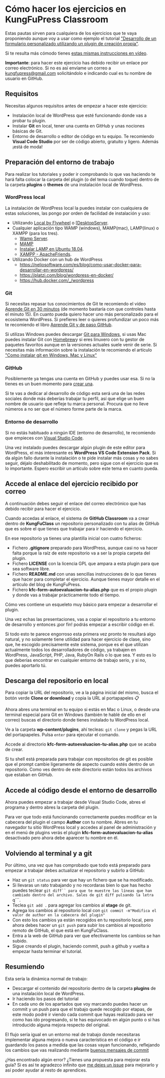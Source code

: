 # Cómo hacer los ejercicios en KungFuPress Classroom

Estas pautas sirven para cualquiera de los ejercicios que te vaya proponiendo aunque voy a usar como ejemplo el tutorial ["Desarrollo de un formulario personalizado utilizando un plugin de creación propia"](https://kungfupress.com/como-programar-un-formulario-en-wordpress-sin-utilizar-plugins/). 

Si te resulta más cómodo tienes [estas mismas instrucciones en vídeo](https://youtu.be/dRuiJOhsVfM).

**Importante**: para hacer este ejercicio has debido recibir un enlace por correo electrónico. Si no es así envíame un correo a kungfupress@gmail.com solicitándolo e indicando cual es tu nombre de usuario en GitHub.

## Requisitos
Necesitas algunos requisitos antes de empezar a hacer este ejercicio:
* Instalación local de WordPress que esté funcionando donde vas a probar tu plugin.
* Instalar **Git** en local, tener una cuenta en GitHub y unas nociones básicas de Git.
* Entorno de desarrollo o editor de código en tu equipo. Te recomiendo **Visual Code Studio** por ser de código abierto, gratuito y ligero. Además ¡está de moda!

## Preparación del entorno de trabajo

Para realizar los tutoriales y poder ir comprobando lo que vas haciendo te hará falta colocar la carpeta del plugin (o del tema cuando toque) dentro de la carpeta **plugins** o **themes** de una instalación local de WordPress.

### WordPress local
La instalación de WordPress local la puedes instalar con cualquiera de estas soluciones, las pongo por orden de facilidad de instalación y uso:
* Utilizando [Local by Flywheel](https://localbyflywheel.com/) o [[DesktopServer](https://serverpress.com/).
* Cualquier aplicación tipo WAMP (windows), MAMP(mac),  LAMP(linux) o XAMPP (para los tres).
    * [Wamp Server](http://www.wampserver.com/en/).
    * [MAMP](https://www.mamp.info/en/)
    * [Instalar LAMP en Ubuntu 18.04](https://www.digitalocean.com/community/tutorials/como-instalar-en-ubuntu-18-04-la-pila-lamp-linux-apache-mysql-y-php-es).
    * [XAMPP - ApacheFriends](https://www.apachefriends.org/es/index.html).
* Utilizando Docker con un hub de WordPress
    * https://neliosoftware.com/es/blog/como-usar-docker-para-desarrollar-en-wordpress/
    * https://platzi.com/blog/wordpress-en-docker/
    * https://hub.docker.com/_/wordpress

### Git
Si  necesitas repasar tus conocimientos de Git te recomiendo el vídeo [Aprende Git en 30 minutos](https://www.youtube.com/watch?v=QGKTdL7GG24) (de momento bastaría con que controles hasta el minuto 15). En cuanto pueda quiero hacer uno más personalizado para el ecosistema WordPress. 
Si prefieres leer o quieres profundizar un poco más te recomiendo el libro [Aprende Git y de paso GitHub](https://github.com/JJ/aprende-git). 

Si utilizas Windows puedes descargar [Git para Windows](https://gitforwindows.org/), si usas Mac puedes instalar Git con [Homebrew](https://brew.sh/index_es )y si eres linuxero con tu gestor de paquetes favoritos aunque en la versiones actuales suele venir de serie. Si necesitas más información sobre la instalación te recomiendo el artículo ["Como instalar git en Windows, Mac y Linux"](https://filisantillan.com/como-instalar-git/)

### GitHub
Posiblemente ya tengas una cuenta en GitHub y puedes usar esa. Si no la tienes es un buen momento para [crear una](https://github.com/join?source=kungfupress). 

Si te vas a dedicar al desarrollo de código esta será una de las redes sociales donde más deberías trabajar tu perfil, así que elige un buen nombre de usuario que refleje tu marca personal. Procura que no lleve números a no ser que el número forme parte de la marca.

### Entorno de desarrollo
Si no estás habituado a ningún IDE (entorno de desarrollo), te recomiendo que empieces con [Visual Studio Code](https://code.visualstudio.com/). 

Una vez instalado puedes descargar algún plugin de este editor para WordPress, el más interesante es **WordPress VS Code Extension Pack**. Si da algún fallo durante la instalación o te pide instalar más cosas y no sabes seguir,  déjalo deshabilitado de momento, pero sigue con el ejercicio que es lo importante. Espero escribir un artículo sobre este tema en cuanto pueda.

## Accede al enlace del ejercicio recibido por correo
A continuación debes seguir el enlace del correo electrónico que has debido recibir para hacer el ejercicio. 

Cuando accedas al enlace, el sistema de **GitHub Classroom** va a crear dentro de **KungFuClass** un repositorio personalizado con tu alias de GitHub que es sobre el que tienes que trabajar para ir haciendo el ejercicio.

En ese repositorio ya tienes una plantilla inicial con cuatro ficheros:
* Fichero **.gitignore** preparado para WordPress, aunque casi no va hacer falta porque la raíz de este repositorio va a ser la propia carpeta del plugin.
* Fichero **LICENSE** con la licencia GPL que ampara a esta plugin para que sea software libre.
* Fichero **README.md** con unas sencillas instrucciones de lo que tienes que hacer para completar el ejercicio. Aunque tienes mayor detalle en el artículo del blog de KungFuPress.
* Fichero **kfc-form-autoevaluacion-tu-alias.php** que es el propio plugin y donde vas a trabajar prácticamente todo el tiempo. 

Cómo ves contiene un esqueleto muy básico para empezar a desarrollar el plugin.

Una vez echas las presentaciones, vas a copiar el repositorio a tu entorno de desarrollo y entonces ¡por fin! podrás empezar a escribir código en él.

Si todo esto te parece engorroso esta primera vez pronto te resultará algo natural, y no solamente tiene utilidad para hacer ejercicio de clase, sino que, he escogido precisamente este sistema, porque es el que utilizan actualmente todos los desarrolladores de código, ya trabajen en WordPress, JavaScript, PHP, Java, RubyOn Rails o lo que sea. Y esto es lo que deberías encontrar en cualquier entorno de trabajo serio, y si no, puedes aportarlo tú.

## Descarga del repositorio en local
Para copiar la URL del repositorio, ve a la página inicial del mismo, busca el botón verde **Clone or download** y copia la URL al portapapeles 📋

Ahora abres una terminal en tu equipo si estás en Mac o Linux, o desde una terminal especial para Git en Windows (también te hablé de ello en el correo) buscas el directorio donde tienes instalado tu WordPress local. 

Ve a la carpeta **wp-content/plugins**, ahí tecleas: ```git clone``` y pegas la URL del portapapeles. Pulsa ```enter``` para ejecutar el comando. 

Accede al directorio **kfc-form-autoevaluacion-tu-alias.php** que se acaba de crear.

Si tu shell está preparada para trabajar con repositorios de git es posible que el prompt cambie ligeramente de aspecto cuando estés dentro de un repositorio. Como ves dentro de este directorio están todos los archivos que estaban en GitHub.

## Accede al código desde el entorno de desarrollo
Ahora puedes empezar a trabajar desde Visual Studio Code, abres el programa y dentro abres la carpeta del plugin.

Para ver que todo está funcionando correctamente puedes modificar en la cabecera del plugin el campo **Author** con tu nombre.
Abres en tu navegador tu sitio WordPress local y accedes al panel de administración y en el menú de plugins verás el plugin **kfc-form-autoevaluacion-tu-alias** desactivado pero ahora debe aparecer tu nombre en él.

## Volviendo al terminal y a git
Por último, una vez que has comprobado que todo está preparado para empezar a trabajar debes actualizar el repositorio y subirlo a GitHub:
* Haz un ```git status``` para ver que hay un fichero que se ha modificado.
* Si llevaras un rato trabajando y no recordaras bien lo que has hecho puedes teclear ```git diff`` para que te muestre las líneas que han cambiado dentro del archivo. Sales de git diff pulsando la letra ```q```.
* Teclea ```git add .``` para agregar los cambios al **stage** de git.
* Agrega los cambios al repositorio local con ```git commit -m"Modifica el valor de author en la cabecera del plugin"```
* Con esto los cambios ya están recogidos en tu repositorio local, pero ahora debes hacer un ```git push``` para subir los cambios al repositorio remoto de GitHub, el que está en KungFuClass.
* Entra a la web de GitHub para ver que efectivamente los cambios se han subido.
* Sigue creando el plugin, haciendo commit, push a github y vuelta a empezar hasta terminar el tutorial. 

## Resumiendo
Esta sería la dinámica normal de trabajo: 
* Descargar el contenido del repositorio dentro de la carpeta **plugins** de una instalación local de WordPress.
* Ir haciendo los pasos del tutorial
* En cada uno de los apartados que voy marcando puedes hacer un commit y un push para que el trabajo quede recogido por etapas, de este modo podré ir viendo cada commit que hayas realizado para ver como has ido progresando, si te has equivocado en algún punto o si has introducido alguna mejora respecto del original.

El flujo sería igual en un entorno real de trabajo donde necesitaras implementar alguna mejora o nueva característica en el código e ir guardando los pasos a medida que las cosas vayan funcionando, reflejando los cambios que vas realizando mediante [buenos mensajes de commit](https://github.com/RomuloOliveira/commit-messages-guide/blob/master/README_es-AR.md)

¿Has encontrado algún error? ¿Tienes una propuesta para mejorar esta guía? Si es así te agradezco infinito que [me dejes un issue](https://github.com/kungfuclass/como-hacer-los-ejercicios-en-kungfuclass/issues/new) para mejorarlo y así poder ayudar al resto de aprendices.
